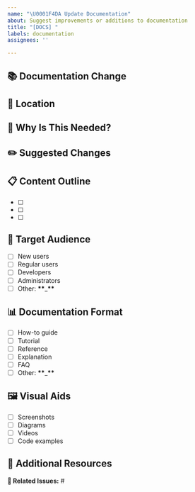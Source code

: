 ```yaml
---
name: "\U0001F4DA Update Documentation"
about: Suggest improvements or additions to documentation
title: "[DOCS] "
labels: documentation
assignees: ''

---
```


## 📚 Documentation Change

<!-- Example: The API authentication section needs to be updated to include information about the new OAuth2 flow and refresh token handling. -->

## 📍 Location

<!-- Example: https://docs.example.com/api/authentication or `/docs/api/authentication.md` -->

## 🤔 Why Is This Needed?

<!-- Example: The recent v2.5 release added refresh token functionality and additional OAuth2 scopes, but this isn't documented. Users are confused about how to implement the new authentication flow. -->

## ✏️ Suggested Changes

<!-- Example:
1. Add a new section titled "Refresh Token Flow"
2. Update the OAuth2 scopes table with the new permission levels
3. Include code examples for token refresh in JavaScript, Python, and Ruby
4. Add troubleshooting guide for common authentication errors -->

## 📋 Content Outline

<!-- Example outline with some items checked as existing:
- [x] Overview of authentication methods
- [x] Basic authentication (existing)
- [x] API key authentication (existing)
- [ ] OAuth2 authorization flow (needs updating)
- [ ] Refresh token process (new section)
- [ ] Scopes and permissions (needs updating) -->

- [ ]
- [ ]
- [ ]

## 🎯 Target Audience

<!-- Select all that apply -->

- [ ] New users
- [ ] Regular users
- [ ] Developers
- [ ] Administrators
- [ ] Other: **\*\***\_**\*\***

## 📊 Documentation Format

<!-- Select the most appropriate format -->

- [ ] How-to guide
- [ ] Tutorial
- [ ] Reference
- [ ] Explanation
- [ ] FAQ
- [ ] Other: **\*\***\_**\*\***

## 🖼️ Visual Aids

<!-- Select all that would be helpful -->

- [ ] Screenshots
- [ ] Diagrams
- [ ] Videos
- [ ] Code examples

## 📎 Additional Resources

<!-- Example: Current API spec: https://api.example.com/swagger, OAuth2 standard: https://oauth.net/2/ -->

**🔗 Related Issues:** #
